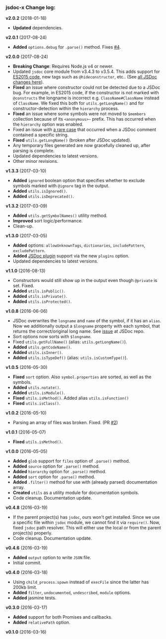 ### jsdoc-x Change log:

**v2.0.2** (2018-01-18)

- **Updated** dependencies.

**v2.0.1** (2017-08-24)

- **Added** `options.debug` for `.parse()` method. Fixes [#4](https://github.com/onury/jsdoc-x/issues/4).

**v2.0.0** (2017-08-24)

- **Breaking Change**: Requires Node.js v4 or newer.
- Updated `jsdoc` core module from v3.4.3 to v3.5.4. This adds support for [ES2015 code](https://github.com/jsdoc3/jsdoc/releases/tag/3.5.0), new tags such as `@hideconstructor`, etc.. (See [all JSDoc changes here][jsdoc-releases]).
- **Fixed** an issue where constructor could not be detected due to a JSDoc bug. For example, in ES2015 code, if the constructor is not marked with `@constructs` the longname is incorrect e.g. `ClassName#ClassName` instead of `ClassName`. We fixed this both for `utils.getLongName()` and for constructor-detection within the `hierarchy` process.
- **Fixed** an issue where some symbols were not moved to `$members` collection because of its `<anonymous>~` prefix. This has occurred when the `hierarchy` option was enabled.
- Fixed an issue with [a rare case](https://github.com/onury/jsdoc-x/pull/3) that occurred when a JSDoc comment contained a specific string.
- **Fixed** `utils.getLongName()` (broken after JSDoc updated).
- Any temporary files generated are now gracefully cleaned up, after parsing is complete.
- Updated dependencies to latest versions.
- Other minor revisions.

**v1.3.3** (2017-03-10)
- **Added** `ignored` boolean option that specifies whether to exclude symbols marked with `@ignore` tag in the output.
- **Added** `utils.isIgnored()`.
- **Added** `utils.isDeprecated()`.

**v1.3.2** (2017-03-09)

- **Added** `utils.getSymbolNames()` utility method.
- **Improved** sort logic/performance.
- Clean-up.

**v1.3.0** (2017-03-05)

- **Added** options: `allowUnknownTags`, `dictionaries`, `includePattern`, `excludePattern`.
- **Added** [JSDoc plugin](http://usejsdoc.org/about-plugins.html) support via the new `plugins` option.
- Updated dependencies to latest versions.

**v1.1.0** (2016-08-13)

- Constructors would still show up in the output even though `@private` is set. Fixed.
- **Added** `utils.isPublic()`.
- **Added** `utils.isPrivate()`.
- **Added** `utils.isProtected()`.

**v1.0.8** (2016-06-06)
- JSDoc overwrites the `longname` and `name` of the symbol, if it has an `alias`. Now we additionally output a `$longname` property with each symbol, that returns the correct/original long name. See [issue](https://github.com/jsdoc3/jsdoc/issues/1217) at JSDoc repo.
- Sort options now sorts with `$longname`.
- Fixed `utils.getFullName()` (alias: `utils.getLongName()`).
- **Added** `utils.getCodeName()`.
- **Added** `utils.isInner()`.
- **Added** `utils.isTypeDef()` (alias: `utils.isCustomType()`).

**v1.0.5** (2016-05-30)
 - **Fixed** `sort` option. Also `symbol.properties` are sorted, as well as the symbols.
 - **Added** `utils.notate()`.
 - **Added** `utils.isModule()`.
 - **Fixed** `utils.isMethod()`. Added alias `utils.isFunction()`
 - **Fixed** `utils.isClass()`.

**v1.0.2** (2016-05-10)
 - Parsing an array of files was broken. Fixed. (PR [#2](https://github.com/onury/jsdoc-x/pull/2))

**v1.0.1** (2016-05-07)
 - **Fixed** `utils.isMethod()`.

**v1.0.0** (2016-05-05)
 - **Added** `glob` support for `files` option of `.parse()` method.
 - **Added** `source` option for `.parse()` method.
 - **Added** `hierarchy` option for `.parse()` method.
 - **Added** `sort` option for `.parse()` method.
 - **Added** `.filter()` method for use with (already parsed) documentation array.
 - **Created** `utils` as a utility module for documentation symbols.
 - Code cleanup. Documentation update.

**v0.4.8** (2016-03-19)
 - If the parent project(s) has `jsdoc`, ours won't get installed. Since we use a specific file within `jsdoc` module, we cannot find it via `require()`. Now, fixed `jsdoc` path resolver. This will either use the local or from the parent project(s) properly.
 - Code cleanup. Documentation update.

**v0.4.6** (2016-03-19)
 - **Added** `output` option to write `JSON` file.
 - Initial commit.

**v0.4.0** (2016-03-18)
 - Using `child_process.spawn` instead of `execFile` since the latter has 200kb limit.
 - **Added** `filter`, `undocumented`, `undescribed`, `module` options.
 - **Added** jasmine tests.

**v0.3.0** (2016-03-17)
 - **Added** support for both Promises and callbacks.
 - **Added** `relativePath` option.

**v0.1.0** (2016-03-16)


[jsdoc-releases]:https://github.com/jsdoc3/jsdoc/releases
